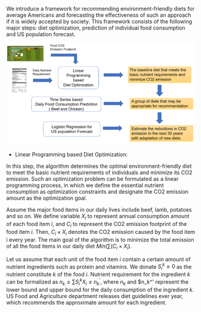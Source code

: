 We introduce a framework for recommending environment-friendly diets for average Americans and forecasting the effectiveness of such an approach if it is widely accepted by society. This framework consists of the following major steps: diet optimization, prediction of individual food consumption and US population forecast. 


![image](framework.PNG "Diet Recommendation and Prediction of CO2 Emission Reduction")

- Linear Programming based Diet Optimization: 


In this step, the algorithm determines the optimal environment-friendly diet to meet the basic nutrient requirements of individuals and minimize its CO2 emission. Such an optimization problem can be formulated as a linear programming process, in which we define the essential nutrient consumption as optimization constraints and designate the CO2 emission amount as the optimization goal.   


Assume the major food items in our daily lives include beef, lamb, potatoes and so on. We define variable $X_i$ to represent annual consumption amount of each food item $i$, and $C_i$ to represent the CO2 emission footprint of the food item $i$. Then, $C_i×X_i$ denotes the CO2 emission caused by the food item i every year. The main goal of the algorithm is to minimize the total emission of all the food items in our daily diet $Min(\sum(C_i×X_i)$. 


Let us assume that each unit of the food item i contain a certain amount of nutrient ingredients such as protein and vitamins. We donate $S_i^k≥0$  as the nutrient constitute  $k$ of the food $i$. Nutrient requirement for the ingredient $k$ can be formalized as $n_k≤\sum S_i^kX_i≤n_k^'$, where $n_k$ and $n_k^' represent the lower bound and upper bound for the daily consumption of the ingredient $k$. US Food and Agriculture department releases diet guidelines ever year, which recommends the approximate amount for each ingredient. 
